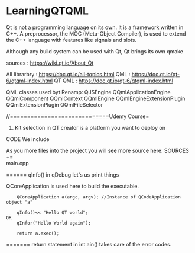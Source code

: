 # LearningQTQML

Qt is not a programming language on its own. It is a framework written in C++. 
A preprocessor, the MOC (Meta-Object Compiler), is used to extend the C++ language with features like signals and slots.

Although any build system can be used with Qt, Qt brings its own qmake


sources : https://wiki.qt.io/About_Qt

All librarbry : https://doc.qt.io/all-topics.html
QML           : https://doc.qt.io/qt-6/qtqml-index.html
QT QML        : https://doc.qt.io/qt-6/qtqml-index.html

QML classes used byt Renamp:
QJSEngine
QQmlApplicationEngine
QQmlComponent
QQmlContext
QQmlEngine
QQmlEngineExtensionPlugin
QQmlExtensionPlugin
QQmlFileSelector

//=============================Udemy Course=

1. Kit selection in QT creator is a platform you want to deploy on


CODE
We include <QTCoreApplication>

As you more files into the project you will see more source here:
SOURCES += \
        main.cpp

======
qInfo() in qDebug let's us print things

QCoreApplication is used here to build the executable.

```
    QCoreApplication a(argc, argv); //Instance of QCodeApplication object "a"

    qInfo()<< "Hello QT world";
OR
    qInfor("Hello World again");

    return a.exec(); 

```
=======
return statement in int ain() takes care of the error codes.


